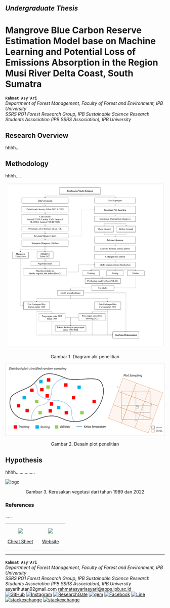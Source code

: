 ## _Undergraduate Thesis_

# Mangrove  Blue Carbon Reserve Estimation Model base on Machine Learning and Potential Loss of Emissions Absorption in the Region Musi River Delta Coast, South Sumatra
**`Rahmat Asy'Ari`**
<br /> _Department of Forest Management, Faculty of Forest and Environment, IPB University_
<br /> _SSRS RO1 Forest Research Group, IPB Sustainable Science Research Students Association (IPB SSRS Association), IPB University_


## Research Overview 
hhhh...

## Methodology 
hhhh....

![logo](https://github.com/arihutan/Undergraduate-Thesis/blob/44cdb964d8027ff21c3192d539fcf3a9f2f685d7/BAHAN/Diagram%20alir%20utama_putih.png)
<p align="center"> Gambar 1. Diagram alir penelitian
  </p>
  
![logo](https://github.com/arihutan/Undergraduate-Thesis/blob/1ef95c880561ccbef7acfcda9486de53b1b1aaf6/BAHAN/Distribusi%20plot%20%2B%20ANveg_Fiks_latbelPutih.png)
<p align="center"> Gambar 2. Desain plot penelitian
  </p>


## Hypothesis
hhhh...............

![logo](https://github.com/arihutan/Undergraduate-Thesis/blob/7a33b6f843070e0848ea94c86c86dba33806ffc9/BAHAN/Kerusakan%20MGV.png)
<p align="center"> Gambar 3. Kerusakan vegetasi dari tahun 1989 dan 2022
  </p>
  
### References
.....

<table>
<colgroup>
<col style="width: 50%" />
<col style="width: 50%" />
</colgroup>
<tbody>
<tr class="odd">
<td style="text-align: center;">
<p>
<a href="https://ugjssbc/sfugfbjs/"><img src=".....png"/></a>
</p>
<p>
<a href=""https://ugjssbc/sfugfbjs/">Cheat
Sheet</a>
</p>
</td>
<td style="text-align: center;">
<p>
<a href=""https://ugjssbc/sfugfbjs/"><img src=".....png" /></a>
</p>
<p>
<a href=""https://ugjssbc/sfugfbjs/">Website</a>
</p>
</td>
</tr>
</tbody>
</table>

________________________________________________________________________________________________________________________________________________________
**`Rahmat Asy'Ari`**
<br /> _Department of Forest Management, Faculty of Forest and Environment, IPB University_
<br /> _SSRS RO1 Forest Research Group, IPB Sustainable Science Research Students Association (IPB SSRS Association), IPB University_
<br /> asyarihutan92gmail.com   rahmatasyariasyari@apps.ipb.ac.id
<br /> [![GitHub](https://img.shields.io/badge/GitHub-arihutan-darkgrey?style=flat&logo=github&logoColor=white)](https://github.com/arihutan/)   [![Instagram](https://img.shields.io/badge/Instagram-%23E4405F.svg?style=flat&logo=Instagram&logoColor=white)](https://instagram.com/asyari_sanggo/)   [![ResearchGate](https://img.shields.io/badge/ResearchGate-00CCBB?style=flat&logo=ResearchGate&logoColor=white)](https://www.researchgate.net/profile/Rahmat-Asyari)  [![gem](https://img.shields.io/badge/LinkedIn-0077B5?style=flat&logo=linkedin&logoColor=white)](https://www.linkedin.com/in/rahmat-asy-ari-21b59a1bb/)   [![Facebook](https://img.shields.io/badge/Facebook-%231877F2.svg?style=flat&logo=Facebook&logoColor=white)](https://www.facebook.com/rahmatasyari06) [![Line](https://img.shields.io/badge/Line-00C300?style=flat&logo=line&logoColor=white)](https://line.me/ti/p/QE4BR8qf53)   [![stackexchange](https://img.shields.io/badge/StackExchange-%23ffffff.svg?style=flat&logo=StackExchange&logoColor=blue)](https://meta.stackexchange.com/users/1358607/arihutan)   [![stackexchange](https://img.shields.io/badge/Stack_Overflow-FE7A16?style=flat&logo=stack-overflow&logoColor=white)](https://stackoverflow.com/users/19056344/arihutan) 


